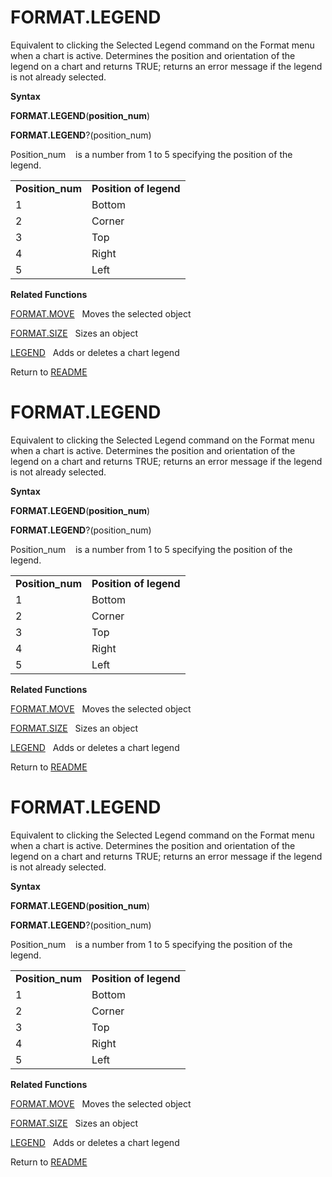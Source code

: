 # FORMAT.LEGEND

Equivalent to clicking the Selected Legend command on the Format menu
when a chart is active. Determines the position and orientation of the
legend on a chart and returns TRUE; returns an error message if the
legend is not already selected.

**Syntax**

**FORMAT.LEGEND**(**position\_num**)

**FORMAT.LEGEND**?(position\_num)

Position\_num&nbsp;&nbsp;&nbsp;&nbsp;is a number from 1 to 5 specifying
the position of the legend.

|                   |                        |
| ----------------- | ---------------------- |
| **Position\_num** | **Position of legend** |
| 1                 | Bottom                 |
| 2                 | Corner                 |
| 3                 | Top                    |
| 4                 | Right                  |
| 5                 | Left                   |

**Related Functions**

[FORMAT.MOVE](FORMAT.MOVE.md)&nbsp;&nbsp;&nbsp;Moves the selected object

[FORMAT.SIZE](FORMAT.SIZE.md)&nbsp;&nbsp;&nbsp;Sizes an object

[LEGEND](LEGEND.md)&nbsp;&nbsp;&nbsp;Adds or deletes a chart legend



Return to [README](README.md#F)

# FORMAT.LEGEND

Equivalent to clicking the Selected Legend command on the Format menu
when a chart is active. Determines the position and orientation of the
legend on a chart and returns TRUE; returns an error message if the
legend is not already selected.

**Syntax**

**FORMAT.LEGEND**(**position\_num**)

**FORMAT.LEGEND**?(position\_num)

Position\_num&nbsp;&nbsp;&nbsp;&nbsp;is a number from 1 to 5 specifying
the position of the legend.

|                   |                        |
| ----------------- | ---------------------- |
| **Position\_num** | **Position of legend** |
| 1                 | Bottom                 |
| 2                 | Corner                 |
| 3                 | Top                    |
| 4                 | Right                  |
| 5                 | Left                   |

**Related Functions**

[FORMAT.MOVE](FORMAT.MOVE.md)&nbsp;&nbsp;&nbsp;Moves the selected object

[FORMAT.SIZE](FORMAT.SIZE.md)&nbsp;&nbsp;&nbsp;Sizes an object

[LEGEND](LEGEND.md)&nbsp;&nbsp;&nbsp;Adds or deletes a chart legend



Return to [README](README.md#F)

# FORMAT.LEGEND

Equivalent to clicking the Selected Legend command on the Format menu
when a chart is active. Determines the position and orientation of the
legend on a chart and returns TRUE; returns an error message if the
legend is not already selected.

**Syntax**

**FORMAT.LEGEND**(**position\_num**)

**FORMAT.LEGEND**?(position\_num)

Position\_num&nbsp;&nbsp;&nbsp;&nbsp;is a number from 1 to 5 specifying
the position of the legend.

|                   |                        |
| ----------------- | ---------------------- |
| **Position\_num** | **Position of legend** |
| 1                 | Bottom                 |
| 2                 | Corner                 |
| 3                 | Top                    |
| 4                 | Right                  |
| 5                 | Left                   |

**Related Functions**

[FORMAT.MOVE](FORMAT.MOVE.md)&nbsp;&nbsp;&nbsp;Moves the selected object

[FORMAT.SIZE](FORMAT.SIZE.md)&nbsp;&nbsp;&nbsp;Sizes an object

[LEGEND](LEGEND.md)&nbsp;&nbsp;&nbsp;Adds or deletes a chart legend



Return to [README](README.md#F)

